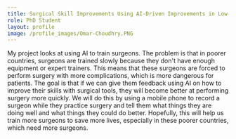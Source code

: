 ```yaml
---
title: Surgical Skill Improvements Using AI-Driven Improvements in Low-Resource Settings
role: PhD Student
layout: profile
image: /profile_images/Omar-Choudhry.PNG
---
```


My project looks at using AI to train surgeons. The problem is that in poorer countries, surgeons are trained slowly because they don't have enough equipment or expert trainers. This means that these surgeons are forced to perform surgery with more complications, which is more dangerous for patients. The goal is that if we can give them feedback using AI on how to improve their skills with surgical tools, they will become better at performing surgery more quickly. We will do this by using a mobile phone to record a surgeon while they practice surgery and tell them what things they are doing well and what things they could do better. Hopefully, this will help us train more surgeons to save more lives, especially in these poorer countries, which need more surgeons.
